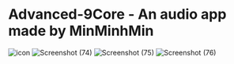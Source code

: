  # Advanced-9Core - An audio app made by MinMinhMin
![icon](https://github.com/MinMinhMin/Advanced-9Core/assets/160199180/59e6afa6-6954-4c4c-86e2-f9e309e432d5)
![Screenshot (74)](https://github.com/MinMinhMin/Advanced-9Core/assets/160199180/112e9cb2-09ea-4d73-9098-db65ee4b049b)
![Screenshot (75)](https://github.com/MinMinhMin/Advanced-9Core/assets/160199180/c3c3270b-994e-45fb-8cf9-717fc5a75d40)
![Screenshot (76)](https://github.com/MinMinhMin/Advanced-9Core/assets/160199180/fd8f291d-dbc0-48e4-9c71-007d50bd79cb)

